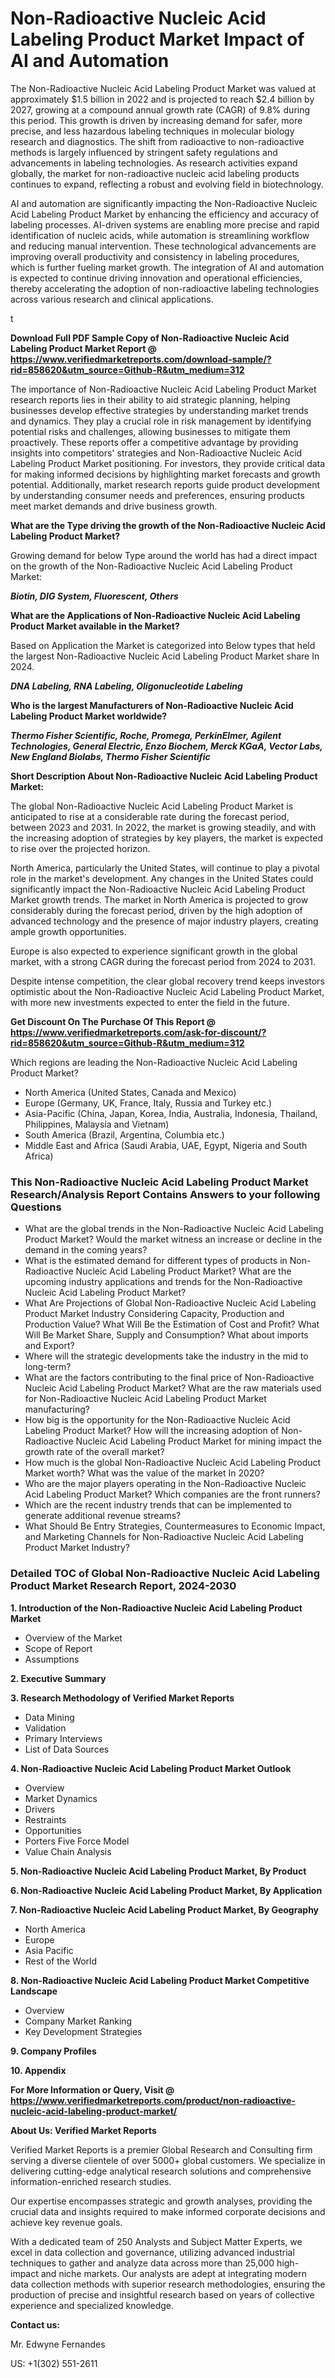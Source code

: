 <meta name="title" content="Global Non-Radioactive Nucleic Acid Labeling Product Market Impact of AI and Automation"><meta name="description" content="The Non-Radioactive Nucleic Acid Labeling Product Market was valued at approximately $1.5 billion in 2022 and is projected to reach $2.4 billion by 2027, growing at a "><meta name="title" content="Non-Radioactive Nucleic Acid Labeling Product Market Size, Share, Scope, Trends, Growth, Opportunities, Analysis, Forecast"><h1>Non-Radioactive Nucleic Acid Labeling Product Market Impact of AI and Automation</h1><p>The Non-Radioactive Nucleic Acid Labeling Product Market was valued at approximately $1.5 billion in 2022 and is projected to reach $2.4 billion by 2027, growing at a compound annual growth rate (CAGR) of 9.8% during this period. This growth is driven by increasing demand for safer, more precise, and less hazardous labeling techniques in molecular biology research and diagnostics. The shift from radioactive to non-radioactive methods is largely influenced by stringent safety regulations and advancements in labeling technologies. As research activities expand globally, the market for non-radioactive nucleic acid labeling products continues to expand, reflecting a robust and evolving field in biotechnology.</p><p>AI and automation are significantly impacting the Non-Radioactive Nucleic Acid Labeling Product Market by enhancing the efficiency and accuracy of labeling processes. AI-driven systems are enabling more precise and rapid identification of nucleic acids, while automation is streamlining workflow and reducing manual intervention. These technological advancements are improving overall productivity and consistency in labeling procedures, which is further fueling market growth. The integration of AI and automation is expected to continue driving innovation and operational efficiencies, thereby accelerating the adoption of non-radioactive labeling technologies across various research and clinical applications.</p>t</p><p id="" class=""><strong>Download Full PDF Sample Copy of Non-Radioactive Nucleic Acid Labeling Product Market Report @ <a href="https://www.verifiedmarketreports.com/download-sample/?rid=858620&utm_source=Github-R&utm_medium=312" target="_blank">https://www.verifiedmarketreports.com/download-sample/?rid=858620&utm_source=Github-R&utm_medium=312</a></strong></p><p>The importance of&nbsp;Non-Radioactive Nucleic Acid Labeling Product Market research reports lies in their ability to aid strategic planning, helping businesses develop effective strategies by understanding market trends and dynamics. They play a crucial role in risk management by identifying potential risks and challenges, allowing businesses to mitigate them proactively. These reports offer a competitive advantage by providing insights into competitors' strategies and Non-Radioactive Nucleic Acid Labeling Product Market positioning. For investors, they provide critical data for making informed decisions by highlighting market forecasts and growth potential. Additionally, market research reports guide product development by understanding consumer needs and preferences, ensuring products meet market demands and drive business growth.</p><p><strong>What are the&nbsp;Type driving the growth of the Non-Radioactive Nucleic Acid Labeling Product Market?</strong></p><p id="" class="">Growing demand for below Type around the world has had a direct impact on the growth of the Non-Radioactive Nucleic Acid Labeling Product Market:</p><em><strong>Biotin, DIG System, Fluorescent, Others</strong></em></p><strong>What are the&nbsp;Applications&nbsp;of Non-Radioactive Nucleic Acid Labeling Product Market available in the Market?</strong></p><p id="" class="">Based on Application the Market is categorized into Below types that held the largest Non-Radioactive Nucleic Acid Labeling Product Market share In 2024.</p><em><strong>DNA Labeling, RNA Labeling, Oligonucleotide Labeling</strong></em></p><strong>Who is the largest Manufacturers of Non-Radioactive Nucleic Acid Labeling Product Market worldwide?</strong></p><p><em><strong>Thermo Fisher Scientific, Roche, Promega, PerkinElmer, Agilent Technologies, General Electric, Enzo Biochem, Merck KGaA, Vector Labs, New England Biolabs, Thermo Fisher Scientific</strong></em></p><p id="" class=""><strong>Short Description About Non-Radioactive Nucleic Acid Labeling Product Market:</strong></p><p>The global Non-Radioactive Nucleic Acid Labeling Product Market is anticipated to rise at a considerable rate during the forecast period, between 2023 and 2031. In 2022, the market is growing steadily, and with the increasing adoption of strategies by key players, the market is expected to rise over the projected horizon.</p><p>North America, particularly the United States, will continue to play a pivotal role in the market's development. Any changes in the United States could significantly impact the Non-Radioactive Nucleic Acid Labeling Product Market growth trends. The market in North America is projected to grow considerably during the forecast period, driven by the high adoption of advanced technology and the presence of major industry players, creating ample growth opportunities.</p><p>Europe is also expected to experience significant growth in the global market, with a strong CAGR during the forecast period from 2024 to 2031.</p><p>Despite intense competition, the clear global recovery trend keeps investors optimistic about the Non-Radioactive Nucleic Acid Labeling Product Market, with more new investments expected to enter the field in the future.</p><p id="" class=""><strong>Get Discount On The Purchase Of This Report @ <a href="https://www.verifiedmarketreports.com/ask-for-discount/?rid=858620&utm_source=Github-R&utm_medium=312" target="_blank">https://www.verifiedmarketreports.com/ask-for-discount/?rid=858620&utm_source=Github-R&utm_medium=312</a></strong></p>Which regions are leading the Non-Radioactive Nucleic Acid Labeling Product Market?</p><ul><li>North America (United States, Canada and Mexico)</li><li>Europe (Germany, UK, France, Italy, Russia and Turkey etc.)</li><li>Asia-Pacific (China, Japan, Korea, India, Australia, Indonesia, Thailand, Philippines, Malaysia and Vietnam)</li><li>South America (Brazil, Argentina, Columbia etc.)</li><li>Middle East and Africa (Saudi Arabia, UAE, Egypt, Nigeria and South Africa)</li></ul><h3 id="" class="">This Non-Radioactive Nucleic Acid Labeling Product Market Research/Analysis Report Contains Answers to your following Questions</h3><ul><li>What are the global trends in the Non-Radioactive Nucleic Acid Labeling Product Market? Would the market witness an increase or decline in the demand in the coming years?</li><li>What is the estimated demand for different types of products in Non-Radioactive Nucleic Acid Labeling Product Market? What are the upcoming industry applications and trends for the Non-Radioactive Nucleic Acid Labeling Product Market?</li><li>What Are Projections of Global Non-Radioactive Nucleic Acid Labeling Product Market Industry Considering Capacity, Production and Production Value? What Will Be the Estimation of Cost and Profit? What Will Be Market Share, Supply and Consumption? What about imports and Export?</li><li>Where will the strategic developments take the industry in the mid to long-term?</li><li>What are the factors contributing to the final price of Non-Radioactive Nucleic Acid Labeling Product Market? What are the raw materials used for Non-Radioactive Nucleic Acid Labeling Product Market manufacturing?</li><li>How big is the opportunity for the Non-Radioactive Nucleic Acid Labeling Product Market? How will the increasing adoption of Non-Radioactive Nucleic Acid Labeling Product Market for mining impact the growth rate of the overall market?</li><li>How much is the global Non-Radioactive Nucleic Acid Labeling Product Market worth? What was the value of the market In 2020?</li><li>Who are the major players operating in the Non-Radioactive Nucleic Acid Labeling Product Market? Which companies are the front runners?</li><li>Which are the recent industry trends that can be implemented to generate additional revenue streams?</li><li>What Should Be Entry Strategies, Countermeasures to Economic Impact, and Marketing Channels for Non-Radioactive Nucleic Acid Labeling Product Market Industry?</li></ul><h3 id="" class="">Detailed TOC of Global Non-Radioactive Nucleic Acid Labeling Product Market Research Report, 2024-2030</h3><p id="" class=""><strong>1. Introduction of the Non-Radioactive Nucleic Acid Labeling Product Market</strong></p><ul><li>Overview of the Market</li><li>Scope of Report</li><li>Assumptions</li></ul><p id="" class=""><strong>2. Executive Summary</strong></p><p id="" class=""><strong>3. Research Methodology of Verified Market Reports</strong></p><ul><li>Data Mining</li><li>Validation</li><li>Primary Interviews</li><li>List of Data Sources</li></ul><p id="" class=""><strong>4. Non-Radioactive Nucleic Acid Labeling Product Market Outlook</strong></p><ul><li>Overview</li><li>Market Dynamics</li><li>Drivers</li><li>Restraints</li><li>Opportunities</li><li>Porters Five Force Model</li><li>Value Chain Analysis</li></ul><p id="" class=""><strong>5. Non-Radioactive Nucleic Acid Labeling Product Market, By Product</strong></p><p id="" class=""><strong>6. Non-Radioactive Nucleic Acid Labeling Product Market, By Application</strong></p><p id="" class=""><strong>7. Non-Radioactive Nucleic Acid Labeling Product Market, By Geography</strong></p><ul><li>North America</li><li>Europe</li><li>Asia Pacific</li><li>Rest of the World</li></ul><p id="" class=""><strong>8. Non-Radioactive Nucleic Acid Labeling Product Market Competitive Landscape</strong></p><ul><li>Overview</li><li>Company Market Ranking</li><li>Key Development Strategies</li></ul><p id="" class=""><strong>9. Company Profiles</strong></p><p id="" class=""><strong>10. Appendix</strong></p><p id="" class=""><strong>For More Information or Query, Visit @ <a href="https://www.verifiedmarketreports.com/product/non-radioactive-nucleic-acid-labeling-product-market/" target="_blank">https://www.verifiedmarketreports.com/product/non-radioactive-nucleic-acid-labeling-product-market/</a></strong></p><p id="" class=""><strong>About Us: Verified Market Reports</strong></p><p id="" class="">Verified Market Reports is a premier Global Research and Consulting firm serving a diverse clientele of over 5000+ global customers. We specialize in delivering cutting-edge analytical research solutions and comprehensive information-enriched research studies.</p><p id="" class="">Our expertise encompasses strategic and growth analyses, providing the crucial data and insights required to make informed corporate decisions and achieve key revenue goals.</p><p id="" class="">With a dedicated team of 250 Analysts and Subject Matter Experts, we excel in data collection and governance, utilizing advanced industrial techniques to gather and analyze data across more than 25,000 high-impact and niche markets. Our analysts are adept at integrating modern data collection methods with superior research methodologies, ensuring the production of precise and insightful research based on years of collective experience and specialized knowledge.</p><p id="" class=""><strong>Contact us:</strong></p><p id="" class="">Mr. Edwyne Fernandes</p><p id="" class="">US: +1(302) 551-2611</p>